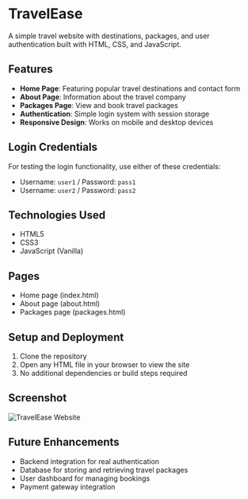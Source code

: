 # TravelEase

A simple travel website with destinations, packages, and user authentication built with HTML, CSS, and JavaScript.

## Features

- **Home Page**: Featuring popular travel destinations and contact form
- **About Page**: Information about the travel company
- **Packages Page**: View and book travel packages
- **Authentication**: Simple login system with session storage
- **Responsive Design**: Works on mobile and desktop devices

## Login Credentials

For testing the login functionality, use either of these credentials:
- Username: `user1` / Password: `pass1`
- Username: `user2` / Password: `pass2`

## Technologies Used

- HTML5
- CSS3
- JavaScript (Vanilla)

## Pages

- Home page (index.html)
- About page (about.html)
- Packages page (packages.html)

## Setup and Deployment

1. Clone the repository
2. Open any HTML file in your browser to view the site
3. No additional dependencies or build steps required

## Screenshot

![TravelEase Website](https://source.unsplash.com/800x400/?travel-website)

## Future Enhancements

- Backend integration for real authentication
- Database for storing and retrieving travel packages
- User dashboard for managing bookings
- Payment gateway integration
